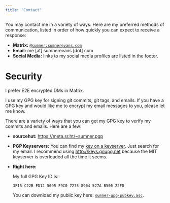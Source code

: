 ```yaml
---
title: "Contact"
---
```


You may contact me in a variety of ways. Here are my preferred methods of
communication, listed in order of how quickly you can expect to receive a
response:

* **Matrix:** [`@sumner:sumnerevans.com`](https://matrix.to/#/@sumner:sumnerevans.com)
* **Email:** me [at] sumnerevans [dot] com
* **Social Media:** links to my social media profiles are listed in the footer.

# Security

I prefer E2E encrypted DMs in Matrix.

I use my GPG key for signing git commits, git tags, and emails. If you have a
GPG key and would like me to encrypt my email messages to you, please let me
know.

There are a variety of ways that you can get my GPG key to verify my commits and
emails. Here are a few:

* **sourcehut:** https://meta.sr.ht/~sumner.pgp
* **PGP Keyservers:** You can find my [key on a keyserver][1]. Just
  search for my email. I recommend using http://keys.gnupg.net because the MIT
  keyserver is overloaded all the time it seems.
* **Right here:**

  My full GPG Key ID is::

      3F15 C22B FD12 5095 F9C0 7275 8904 527A B500 22FD

  You can download my public key here:
  [`sumner-gpg-pubkey.asc`](/sumner-gpg-pubkey.asc).

[1]: http://keys.gnupg.net/pks/lookup?search=me%40sumnerevans.com&fingerprint=on&op=index
